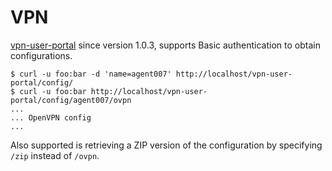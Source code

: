# VPN
[vpn-user-portal](https://github.com/eduVPN/vpn-user-portal) since version 1.0.3, 
supports Basic authentication to obtain configurations.

```
$ curl -u foo:bar -d 'name=agent007' http://localhost/vpn-user-portal/config/
$ curl -u foo:bar http://localhost/vpn-user-portal/config/agent007/ovpn
...
... OpenVPN config
...
```

Also supported is retrieving a ZIP version of the configuration by specifying `/zip` instead of `/ovpn`.
